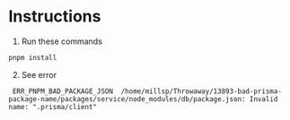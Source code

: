 # Instructions

1. Run these commands
```sh
pnpm install
```
2. See error
```
 ERR_PNPM_BAD_PACKAGE_JSON  /home/millsp/Throwaway/13893-bad-prisma-package-name/packages/service/node_modules/db/package.json: Invalid name: ".prisma/client"
```